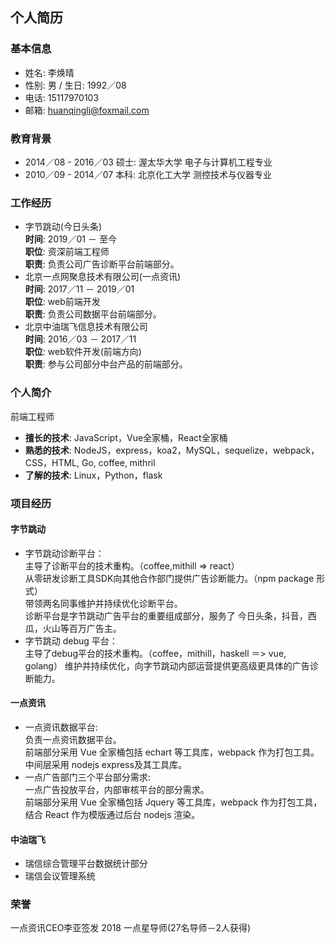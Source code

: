 ## 个人简历
### 基本信息
* 姓名: 李焕晴
* 性别: 男 / 生日: 1992／08
* 电话: 15117970103
* 邮箱: huanqingli@foxmail.com
### 教育背景
* 2014／08 - 2016／03 硕士: 渥太华大学 电子与计算机工程专业  
* 2010／09 - 2014／07 本科: 北京化工大学 测控技术与仪器专业
### 工作经历
* 字节跳动(今日头条)  
**时间**: 2019／01 － 至今  
**职位**: 资深前端工程师  
**职责**: 负责公司广告诊断平台前端部分。
* 北京一点网聚息技术有限公司(一点资讯)  
**时间**: 2017／11 － 2019／01  
**职位**: web前端开发  
**职责**: 负责公司数据平台前端部分。  
* 北京中油瑞飞信息技术有限公司  
**时间**: 2016／03 － 2017／11  
**职位**: web软件开发(前端方向)  
**职责**: 参与公司部分中台产品的前端部分。  
### 个人简介
前端工程师  
* **擅长的技术**: JavaScript，Vue全家桶，React全家桶 
* **熟悉的技术**: NodeJS，express，koa2，MySQL，sequelize，webpack，CSS，HTML, Go, coffee, mithril   
* **了解的技术**: Linux，Python，flask
### 项目经历
#### 字节跳动 
* 字节跳动诊断平台：  
主导了诊断平台的技术重构。（coffee,mithill => react）  
从零研发诊断工具SDK向其他合作部门提供广告诊断能力。（npm package 形式）  
带领两名同事维护并持续优化诊断平台。  
诊断平台是字节跳动广告平台的重要组成部分，服务了 今日头条，抖音，西瓜，火山等百万广告主。  
* 字节跳动 debug 平台：  
主导了debug平台的技术重构。（coffee，mithill，haskell ＝> vue, golang）
维护并持续优化，向字节跳动内部运营提供更高级更具体的广告诊断能力。  
#### 一点资讯  
* 一点资讯数据平台:  
负责一点资讯数据平台。  
前端部分采用 Vue 全家桶包括 echart 等工具库，webpack 作为打包工具。中间层采用 nodejs express及其工具库。  
* 一点广告部门三个平台部分需求:  
一点广告投放平台，内部审核平台的部分需求。  
前端部分采用 Vue 全家桶包括 Jquery 等工具库，webpack 作为打包工具，结合 React 作为模版通过后台 nodejs 渲染。  
#### 中油瑞飞
* 瑞信综合管理平台数据统计部分
* 瑞信会议管理系统 

### 荣誉
一点资讯CEO李亚签发 2018 一点星导师(27名导师－2人获得)